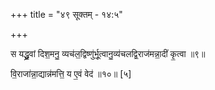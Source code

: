 +++
title = "४९ सूक्तम् - १४:५"

+++

स यद्ध्रु॒वां दिश॒मनु॒ व्यच॑ल॒द्विष्णु॑र्भू॒त्वानु॒व्य॑चलद्वि॒राज॑मन्ना॒दीं कृ॒त्वा ॥९॥

वि॒राजा॑न्ना॒द्यान्न॑मत्ति॒ य ए॒वं वेद॑ ॥१०॥ [५]
